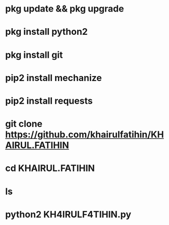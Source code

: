 # pkg update && pkg upgrade
# pkg install python2
# pkg install git
# pip2 install mechanize
# pip2 install requests
# git clone https://github.com/khairulfatihin/KHAIRUL.FATIHIN
# cd KHAIRUL.FATIHIN
# ls
# python2 KH4IRULF4TIHIN.py
